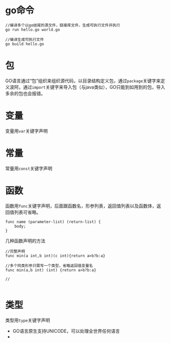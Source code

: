 
# go命令

   
    //编译多个以go结尾的源文件，链接库文件，生成可执行文件并执行
    go run hello.go world.go
    
    //编译生成可执行文件
    go build hello.go



# 包
GO语言通过“包”组织来组织源代码，以目录结构定义包，通过`package`关键字来定义波阿，通过`import`关键字来导入包（与java类似），GO只能到如用到的包，导入多余的包也会报错。


# 变量
变量用`var`关键字声明



# 常量
常量用`const`关键字声明


# 函数
函数用`func`关键字声明，后面跟函数名，形参列表，返回值列表以及函数体，返回值列表可省略。
```
func name (parameter-list) (return-list) {
    body;
}
```

几种函数声明的方法

```
//完整声明
func min(a int,b int)(c int){return a>b?b:a}

//多个同类形参只需写一个类型，省略返回值变量名
func min(a,b int) (int) {return a>b?b:a}

//


```





# 类型
类型用`type`关键字声明

- GO语言原生支持UNICODE，可以处理全世界任何语言
- 
